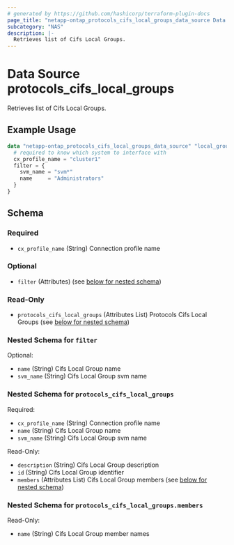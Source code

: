 ```yaml
---
# generated by https://github.com/hashicorp/terraform-plugin-docs
page_title: "netapp-ontap_protocols_cifs_local_groups_data_source Data Source - terraform-provider-netapp-ontap"
subcategory: "NAS"
description: |-
  Retrieves list of Cifs Local Groups.
---
```


# Data Source protocols_cifs_local_groups

Retrieves list of Cifs Local Groups.

## Example Usage
```terraform
data "netapp-ontap_protocols_cifs_local_groups_data_source" "local_groups" {
  # required to know which system to interface with
  cx_profile_name = "cluster1"
  filter = {
    svm_name = "svm*"
    name     = "Administrators"
  }
}
```


<!-- schema generated by tfplugindocs -->
## Schema

### Required

- `cx_profile_name` (String) Connection profile name

### Optional

- `filter` (Attributes) (see [below for nested schema](#nestedatt--filter))

### Read-Only

- `protocols_cifs_local_groups` (Attributes List) Protocols Cifs Local Groups (see [below for nested schema](#nestedatt--protocols_cifs_local_groups))

<a id="nestedatt--filter"></a>
### Nested Schema for `filter`

Optional:

- `name` (String) Cifs Local Group name
- `svm_name` (String) Cifs Local Group svm name


<a id="nestedatt--protocols_cifs_local_groups"></a>
### Nested Schema for `protocols_cifs_local_groups`

Required:

- `cx_profile_name` (String) Connection profile name
- `name` (String) Cifs Local Group name
- `svm_name` (String) Cifs Local Group svm name

Read-Only:

- `description` (String) Cifs Local Group description
- `id` (String) Cifs Local Group identifier
- `members` (Attributes List) Cifs Local Group members (see [below for nested schema](#nestedatt--protocols_cifs_local_groups--members))

<a id="nestedatt--protocols_cifs_local_groups--members"></a>
### Nested Schema for `protocols_cifs_local_groups.members`

Read-Only:

- `name` (String) Cifs Local Group member names


